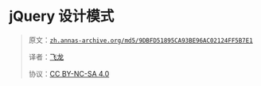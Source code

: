 # jQuery 设计模式

> 原文：[`zh.annas-archive.org/md5/9DBFD51895CA93BE96AC02124FF5B7E1`](https://zh.annas-archive.org/md5/9DBFD51895CA93BE96AC02124FF5B7E1)
> 
> 译者：[飞龙](https://github.com/wizardforcel)
> 
> 协议：[CC BY-NC-SA 4.0](http://creativecommons.org/licenses/by-nc-sa/4.0/)